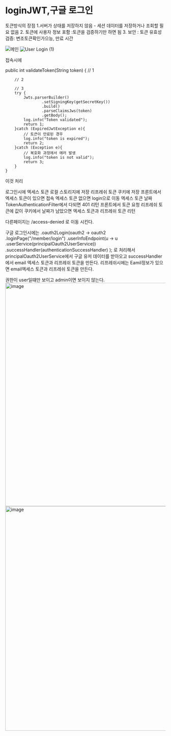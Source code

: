 # loginJWT,구글 로그인
토큰방식의 장점
1.서버가 상태를 저장하지 않음 - 세션 데이터를 저장하거나 조회할 필요 없음
2. 토큰에 사용자 정보 포함 :토큰을 검증하기만 하면 됨
3. 보안 : 토큰 유효성 검증: 변조토큰확인가으능, 만료 시간

![메인](https://github.com/user-attachments/assets/a87a024d-c388-4b56-9192-346e75d44d8f)
 ![User Login (1)](https://github.com/user-attachments/assets/8fee510a-bd6e-47aa-a45d-44bab7bafca6)

접속시에

 public int validateToken(String token) {
        // 1

        // 2

        // 3
        try {
            Jwts.parserBuilder()
                    .setSigningKey(getSecretKey())
                    .build()
                    .parseClaimsJws(token)
                    .getBody();
            log.info("Token validated");
            return 1;
        }catch (ExpiredJwtException e){
            // 토큰이 만료된 경우
            log.info("token is expired");
            return 2;
        }catch (Exception e){
            // 복호화 과정에서 에러 발생
            log.info("token is not valid");
            return 3;
        }
    }
이것 처리

로그인시에 엑세스 토큰 로컬 스토리지에 저장 리프레쉬 토큰 쿠키에 저장
프론트에서 엑세스 토큰이 있으면 접속
엑세스 토큰 없으면 login으로 이동 
엑세스 토큰 날짜 TokenAuthenticationFilter에서 다되면 401 리턴  프론트에서 토큰 요청 
리프레쉬 토큰에 값이 쿠키에서 날짜가 남았으면 엑세스 토큰과 리프레쉬 토큰 리턴

다른페이지는 /access-denied 로 이동 시킨다. 


구글 로그인시에는 .oauth2Login(oauth2 -> oauth2
                        .loginPage("/member/login")
                        .userInfoEndpoint(u -> u
                                .userService(principalOauth2UserService))
                        .successHandler(authenticationSuccessHandler)
                );
 로 처리해서 principalOauth2UserService에서 구글 유저 데이터를 받아오고
successHandler에서 email 엑세스 토큰과 리프레쉬 토큰을 만든다. 
리프레쉬시에는 Eamil정보가 있으면 email엑세스 토큰과 리프레쉬 토큰을 만든다.

권한이 user일떄만 보이고 admin이면 보이지 않는다.
<img width="700" alt="image" src="https://github.com/user-attachments/assets/41abd620-428b-479c-9e04-73037cdf0699">
<img width="704" alt="image" src="https://github.com/user-attachments/assets/18f73320-78dd-425e-89fa-05b3d0bc35cd">


